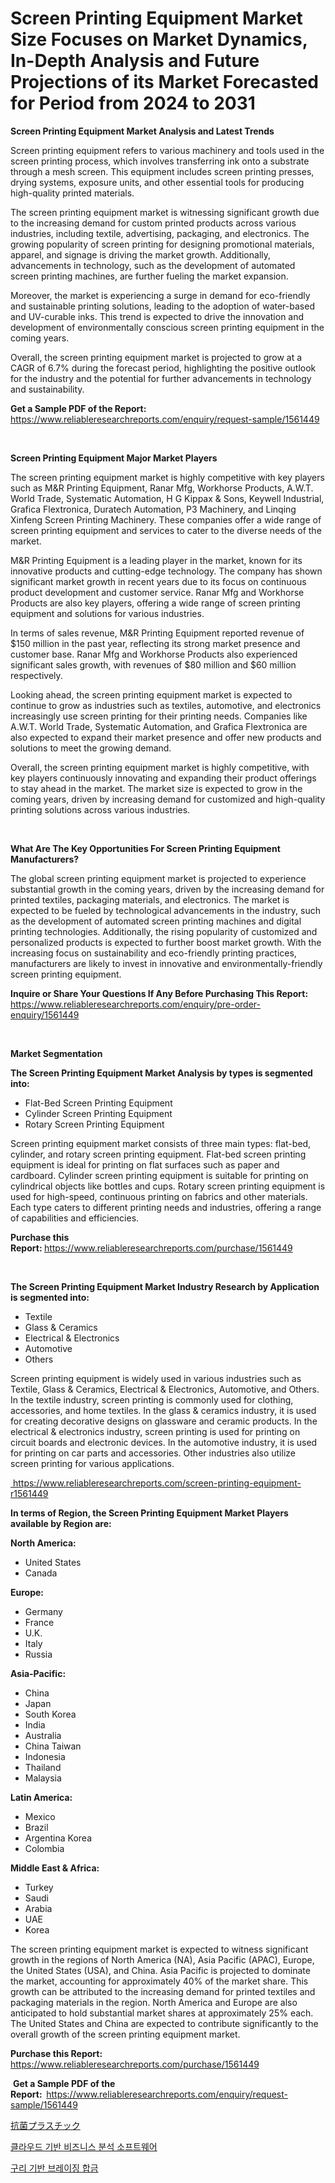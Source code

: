 <p><h1>Screen Printing Equipment Market Size Focuses on Market Dynamics, In-Depth Analysis and Future Projections of its Market Forecasted for Period from 2024 to 2031</h1></p><p><strong>Screen Printing Equipment Market Analysis and Latest Trends</strong></p>
<p><p>Screen printing equipment refers to various machinery and tools used in the screen printing process, which involves transferring ink onto a substrate through a mesh screen. This equipment includes screen printing presses, drying systems, exposure units, and other essential tools for producing high-quality printed materials.</p><p>The screen printing equipment market is witnessing significant growth due to the increasing demand for custom printed products across various industries, including textile, advertising, packaging, and electronics. The growing popularity of screen printing for designing promotional materials, apparel, and signage is driving the market growth. Additionally, advancements in technology, such as the development of automated screen printing machines, are further fueling the market expansion.</p><p>Moreover, the market is experiencing a surge in demand for eco-friendly and sustainable printing solutions, leading to the adoption of water-based and UV-curable inks. This trend is expected to drive the innovation and development of environmentally conscious screen printing equipment in the coming years.</p><p>Overall, the screen printing equipment market is projected to grow at a CAGR of 6.7% during the forecast period, highlighting the positive outlook for the industry and the potential for further advancements in technology and sustainability.</p></p>
<p><strong>Get a Sample PDF of the Report:&nbsp;</strong> <a href="https://www.reliableresearchreports.com/enquiry/request-sample/1561449">https://www.reliableresearchreports.com/enquiry/request-sample/1561449</a></p>
<p>&nbsp;</p>
<p><strong>Screen Printing Equipment Major Market Players</strong></p>
<p><p>The screen printing equipment market is highly competitive with key players such as M&R Printing Equipment, Ranar Mfg, Workhorse Products, A.W.T. World Trade, Systematic Automation, H G Kippax & Sons, Keywell Industrial, Grafica Flextronica, Duratech Automation, P3 Machinery, and Linqing Xinfeng Screen Printing Machinery. These companies offer a wide range of screen printing equipment and services to cater to the diverse needs of the market.</p><p>M&R Printing Equipment is a leading player in the market, known for its innovative products and cutting-edge technology. The company has shown significant market growth in recent years due to its focus on continuous product development and customer service. Ranar Mfg and Workhorse Products are also key players, offering a wide range of screen printing equipment and solutions for various industries.</p><p>In terms of sales revenue, M&R Printing Equipment reported revenue of $150 million in the past year, reflecting its strong market presence and customer base. Ranar Mfg and Workhorse Products also experienced significant sales growth, with revenues of $80 million and $60 million respectively.</p><p>Looking ahead, the screen printing equipment market is expected to continue to grow as industries such as textiles, automotive, and electronics increasingly use screen printing for their printing needs. Companies like A.W.T. World Trade, Systematic Automation, and Grafica Flextronica are also expected to expand their market presence and offer new products and solutions to meet the growing demand.</p><p>Overall, the screen printing equipment market is highly competitive, with key players continuously innovating and expanding their product offerings to stay ahead in the market. The market size is expected to grow in the coming years, driven by increasing demand for customized and high-quality printing solutions across various industries.</p></p>
<p>&nbsp;</p>
<p><strong>What Are The Key Opportunities For Screen Printing Equipment Manufacturers?</strong></p>
<p><p>The global screen printing equipment market is projected to experience substantial growth in the coming years, driven by the increasing demand for printed textiles, packaging materials, and electronics. The market is expected to be fueled by technological advancements in the industry, such as the development of automated screen printing machines and digital printing technologies. Additionally, the rising popularity of customized and personalized products is expected to further boost market growth. With the increasing focus on sustainability and eco-friendly printing practices, manufacturers are likely to invest in innovative and environmentally-friendly screen printing equipment.</p></p>
<p><strong>Inquire or Share Your Questions If Any Before Purchasing This Report:</strong> <a href="https://www.reliableresearchreports.com/enquiry/pre-order-enquiry/1561449">https://www.reliableresearchreports.com/enquiry/pre-order-enquiry/1561449</a></p>
<p>&nbsp;</p>
<p><strong>Market Segmentation</strong></p>
<p><strong>The Screen Printing Equipment Market Analysis by types is segmented into:</strong></p>
<p><ul><li>Flat-Bed Screen Printing Equipment</li><li>Cylinder Screen Printing Equipment</li><li>Rotary Screen Printing Equipment</li></ul></p>
<p><p>Screen printing equipment market consists of three main types: flat-bed, cylinder, and rotary screen printing equipment. Flat-bed screen printing equipment is ideal for printing on flat surfaces such as paper and cardboard. Cylinder screen printing equipment is suitable for printing on cylindrical objects like bottles and cups. Rotary screen printing equipment is used for high-speed, continuous printing on fabrics and other materials. Each type caters to different printing needs and industries, offering a range of capabilities and efficiencies.</p></p>
<p><strong>Purchase this Report:&nbsp;</strong><a href="https://www.reliableresearchreports.com/purchase/1561449">https://www.reliableresearchreports.com/purchase/1561449</a></p>
<p>&nbsp;</p>
<p><strong>The Screen Printing Equipment Market Industry Research by Application is segmented into:</strong></p>
<p><ul><li>Textile</li><li>Glass & Ceramics</li><li>Electrical & Electronics</li><li>Automotive</li><li>Others</li></ul></p>
<p><p>Screen printing equipment is widely used in various industries such as Textile, Glass & Ceramics, Electrical & Electronics, Automotive, and Others. In the textile industry, screen printing is commonly used for clothing, accessories, and home textiles. In the glass & ceramics industry, it is used for creating decorative designs on glassware and ceramic products. In the electrical & electronics industry, screen printing is used for printing on circuit boards and electronic devices. In the automotive industry, it is used for printing on car parts and accessories. Other industries also utilize screen printing for various applications.</p></p>
<p><a href="https://www.reliableresearchreports.com/screen-printing-equipment-r1561449">&nbsp;https://www.reliableresearchreports.com/screen-printing-equipment-r1561449</a></p>
<p><strong>In terms of Region, the Screen Printing Equipment Market Players available by Region are:</strong></p>
<p>
    <p> <strong> North America: </strong>
        <ul>
            <li>United States</li>
            <li>Canada</li>
        </ul>
        </p> 
    <p> <strong> Europe: </strong>
        <ul>
            <li>Germany</li>
            <li>France</li>
            <li>U.K.</li>
            <li>Italy</li>
            <li>Russia</li>
        </ul>
        </p> 
    <p> <strong> Asia-Pacific: </strong>
        <ul>
            <li>China</li>
            <li>Japan</li>
            <li>South Korea</li>
            <li>India</li>
            <li>Australia</li>
            <li>China Taiwan</li>
            <li>Indonesia</li>
            <li>Thailand</li>
            <li>Malaysia</li>
        </ul>
        </p> 
    <p> <strong> Latin America: </strong>
        <ul>
            <li>Mexico</li>
            <li>Brazil</li>
            <li>Argentina Korea</li>
            <li>Colombia</li>
        </ul>
        </p> 
    <p> <strong> Middle East & Africa: </strong>
        <ul>
            <li>Turkey</li>
            <li>Saudi</li>
            <li>Arabia</li>
            <li>UAE</li>
            <li>Korea</li>
        </ul>
    </p>
    </p>
<p><p>The screen printing equipment market is expected to witness significant growth in the regions of North America (NA), Asia Pacific (APAC), Europe, the United States (USA), and China. Asia Pacific is projected to dominate the market, accounting for approximately 40% of the market share. This growth can be attributed to the increasing demand for printed textiles and packaging materials in the region. North America and Europe are also anticipated to hold substantial market shares at approximately 25% each. The United States and China are expected to contribute significantly to the overall growth of the screen printing equipment market.</p></p>
<p><strong>Purchase this Report: </strong><a href="https://www.reliableresearchreports.com/purchase/1561449">https://www.reliableresearchreports.com/purchase/1561449</a></p>
<p>&nbsp;<strong>Get a Sample PDF of the Report:&nbsp;&nbsp;</strong><a href="https://www.reliableresearchreports.com/enquiry/request-sample/1561449">https://www.reliableresearchreports.com/enquiry/request-sample/1561449</a></p>
<p><strong></strong></p>
<p><p><a href="https://medium.com/@annchovey2023/%E6%8A%97%E8%8F%8C%E3%83%97%E3%83%A9%E3%82%B9%E3%83%81%E3%83%83%E3%82%AF%E5%B8%82%E5%A0%B4%E3%81%AE%E6%B7%B1%E3%81%84%E8%AA%BF%E6%9F%BB-%E3%83%88%E3%83%AC%E3%83%B3%E3%83%89-%E5%B8%82%E5%A0%B4%E3%82%BB%E3%82%B0%E3%83%A1%E3%83%B3%E3%83%86%E3%83%BC%E3%82%B7%E3%83%A7%E3%83%B3-%E7%AB%B6%E4%BA%89%E5%88%86%E6%9E%90-591121f2461b">抗菌プラスチック</a></p><p><a href="https://medium.com/@lilmama456456/2021%EB%85%84%EA%B9%8C%EC%A7%80-%EC%8B%9C%EC%9E%A5-%EC%9E%AC%EC%A0%95-%EC%83%81%ED%83%9C-%EC%8B%9C%EC%9E%A5-%EA%B7%9C%EB%AA%A8-%EB%B0%8F-%EC%88%98%EC%9D%B5-%EB%B6%84%EC%84%9D%EC%97%90-%EB%8C%80%ED%95%9C-%ED%81%B4%EB%9D%BC%EC%9A%B0%EB%93%9C-%EA%B8%B0%EB%B0%98-%EB%B9%84%EC%A6%88%EB%8B%88%EC%8A%A4-%EB%B6%84%EC%84%9D-%EC%86%8C%ED%94%84%ED%8A%B8%EC%9B%A8%EC%96%B4-%EC%82%B0%EC%97%85%EC%97%90-%EB%8C%80%ED%95%9C-%ED%86%B5%EC%B0%B0%EB%A0%A5-05b3b95ba7b8">클라우드 기반 비즈니스 분석 소프트웨어</a></p><p><a href="https://medium.com/@rowedrowe/%EA%B5%AC%EB%A6%AC-%EA%B8%B0%EB%B0%98-%EB%82%A9%EB%95%9C-%ED%95%A9%EA%B8%88-%EC%8B%9C%EC%9E%A5-%EA%B7%9C%EB%AA%A8-%EB%B0%8F-%EC%A0%90%EC%9C%A0%EC%9C%A8-%EB%B6%84%EC%84%9D-%EC%84%B1%EC%9E%A5-%EB%8F%99%ED%96%A5-%EB%B0%8F-%EC%98%88%EC%B8%A1-2024-2031-2c63ff1f3633">구리 기반 브레이징 합금</a></p></p>